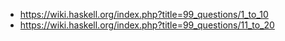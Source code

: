 - https://wiki.haskell.org/index.php?title=99_questions/1_to_10
- https://wiki.haskell.org/index.php?title=99_questions/11_to_20

